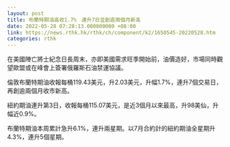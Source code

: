 ```yaml
---
layout: post
title: 布蘭特期油高收1.7%　連升7日並創逾兩個月新高
date: 2022-05-28 07:28:13.000000000 +08:00
link: https://news.rthk.hk/rthk/ch/component/k2/1650545-20220528.htm
categories: rthk
---
```


在美國陣亡將士紀念日長周末，亦即美國需求旺季開始前，油價造好，市場同時觀望歐盟或在峰會上簽署俄羅斯石油禁運協議。

倫敦布蘭特期油收報每桶119.43美元，升2.03美元，升幅1.7%，連升7個交易日，再創逾兩個月收市新高。

紐約期油連升第3日，收報每桶115.07美元，是近3個月以來最高，升98美仙，升幅近0.9%。

布蘭特期油本周累計急升6.1%，連升兩星期。以7月合約計的紐約期油全星期升4.3%，連升5個星期。
